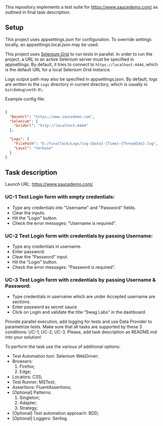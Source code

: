 This repository implements a test suite for https://www.saucedemo.com/ as outlined in final task description.

## Setup

This project uses appsettings.json for configuration. To override settings locally, an appsettings.local.json may be used.

This project uses [Selenium Grid](https://www.selenium.dev/documentation/grid/getting_started/) to run tests in parallel. In order to run the project, a URL to an active Selenium server must be specified in appsettings. By default, it tries to connect to `https://localhost:4444`, which is the default URL for a local Selenium Grid instance.

Logs output path may also be specified in appsettings.json. By default, logs are written to the `Logs` directory in current directory, which is usually in `bin\Debug\net9.0\`.

Example config file:
```json

{
  "BaseUrl": "https://www.saucedemo.com",
  "Selenium": {
    "GridUrl": "http://localhost:4444"
  },

  "Logs": {
    "FilePath": "E:/FinalTask/Logs/log-{Date}-{Time}-{ThreadIdx}.log",
    "Level": "Verbose"
  }
}
```

## Task description

Launch URL: https://www.saucedemo.com/

### UC-1 Test Login form with empty credentials:

- Type any credentials into "Username" and "Password" fields.
- Clear the inputs.
- Hit the "Login" button.
- Check the error messages: "Username is required".

### UC-2 Test Login form with credentials by passing Username:

- Type any credentials in username.
- Enter password.
- Clear the "Password" input.
- Hit the "Login" button.
- Check the error messages: "Password is required".

### UC-3 Test Login form with credentials by passing Username & Password:

- Type credentials in username which are under Accepted username are sections.
- Enter password as secret sauce.
- Click on Login and validate the title “Swag Labs” in the dashboard.

Provide parallel execution, add logging for tests and use Data Provider to parametrize tests. Make sure that all tasks are supported by these 3 conditions: UC-1; UC-2; UC-3.
Please, add task description as README.md into your solution!

To perform the task use the various of additional options:

- Test Automation tool: Selenium WebDriver;
- Browsers:
	1) Firefox;
	2) Edge;
- Locators: CSS;
- Test Runner: MSTest;
- Assertions: FluentAssertions;
- [Optional] Patterns:
	1) Singleton;
	2) Adapter;
	3) Strategy;
- [Optional] Test automation approach: BDD;
- [Optional] Loggers: Serilog.
